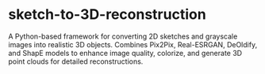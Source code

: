 # sketch-to-3D-reconstruction
A Python-based framework for converting 2D sketches and grayscale images into realistic 3D objects. Combines Pix2Pix, Real-ESRGAN, DeOldify, and ShapE models to enhance image quality, colorize, and generate 3D point clouds for detailed reconstructions.
